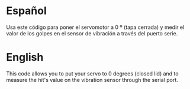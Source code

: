 # Español

Usa este código para poner el servomotor a 0 º (tapa cerrada) y medir el valor de los golpes en el sensor de vibración a través del puerto serie.

# English

This code allows you to put your servo to 0 degrees (closed lid) and to measure the hit's value on the vibration sensor through the serial port.

